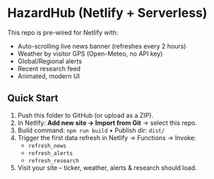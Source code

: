 # HazardHub (Netlify + Serverless)

This repo is pre-wired for Netlify with:
- Auto-scrolling live news banner (refreshes every 2 hours)
- Weather by visitor GPS (Open-Meteo, no API key)
- Global/Regional alerts
- Recent research feed
- Animated, modern UI

## Quick Start
1) Push this folder to GitHub (or upload as a ZIP).
2) In Netlify: **Add new site → Import from Git** → select this repo.
3) Build command: `npm run build` • Publish dir: `dist/`
4) Trigger the first data refresh in Netlify → Functions → Invoke:
   - `refresh_news`
   - `refresh_alerts`
   - `refresh_research`
5) Visit your site – ticker, weather, alerts & research should load.